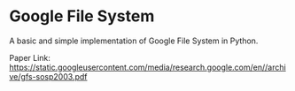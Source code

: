 # Google File System

A basic and simple implementation of Google File System in Python.

Paper Link: https://static.googleusercontent.com/media/research.google.com/en//archive/gfs-sosp2003.pdf